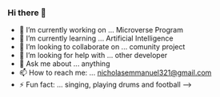 ### Hi there 👋

- 🔭 I’m currently working on ... Microverse Program
- 🌱 I’m currently learning ... Artificial Intelligence
- 👯 I’m looking to collaborate on ... comunity project
- 🤔 I’m looking for help with ... other developer
- 💬 Ask me about ... anything
- 📫 How to reach me: ... nicholasemmanuel321@gmail.com
- ⚡ Fun fact: ... singing, playing drums and football
-->
